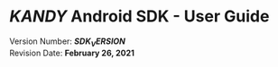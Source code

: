 # $KANDY$ Android SDK - User Guide
Version Number: **$SDK_VERSION$**
<br>
Revision Date: **February 26, 2021**
